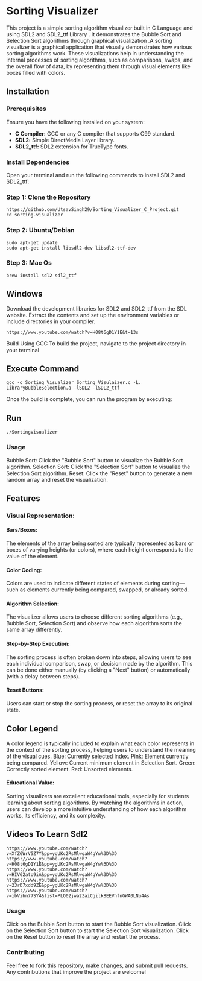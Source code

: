   # Sorting Visualizer

This project is a simple sorting algorithm visualizer built in C Language and using SDL2 and SDL2_ttf Library . 
It demonstrates the Bubble Sort and Selection Sort algorithms through graphical visualization .A sorting visualizer is a graphical application that visually demonstrates how various sorting algorithms work. These visualizations help in understanding the internal processes of sorting algorithms, such as comparisons, swaps, and the overall flow of data, by representing them through visual elements like boxes filled with colors.


## Installation

### Prerequisites

Ensure you have the following installed on your system:

- **C Compiler:** GCC or any C compiler that supports C99 standard.
- **SDL2:** Simple DirectMedia Layer library.
- **SDL2_ttf:** SDL2 extension for TrueType fonts.

### Install Dependencies

Open your terminal and run the following commands to install SDL2 and SDL2_ttf:

### Step 1: Clone the Repository

```
https://github.com/UtsavSingh29/Sorting_Visualizer_C_Project.git
cd sorting-visualizer
```
### Step 2: Ubuntu/Debian
```
sudo apt-get update
sudo apt-get install libsdl2-dev libsdl2-ttf-dev
```
### Step 3: Mac Os
```
brew install sdl2 sdl2_ttf
```
## Windows
Download the development libraries for SDL2 and SDL2_ttf from the SDL website.
Extract the contents and set up the environment variables or include directories in your compiler.
```
https://www.youtube.com/watch?v=H08t6gD1Y1E&t=13s
```

Build
Using GCC
To build the project, navigate to the project directory in your terminal 

## Execute Command
```
gcc -o Sorting_Visualizer Sorting_Visulaizer.c -L. LibraryBubbleSelection.a -lSDL2 -lSDL2_ttf
```
Once the build is complete, you can run the program by executing:
## Run
```
./SortingVisualizer
```
### Usage
Bubble Sort: Click the "Bubble Sort" button to visualize the Bubble Sort algorithm.
Selection Sort: Click the "Selection Sort" button to visualize the Selection Sort algorithm.
Reset: Click the "Reset" button to generate a new random array and reset the visualization.

## Features

### Visual Representation:

#### Bars/Boxes: 
The elements of the array being sorted are typically represented as bars or boxes of varying heights (or colors), where each height corresponds to the value of the element.
#### Color Coding:
Colors are used to indicate different states of elements during sorting—such as elements currently being compared, swapped, or already sorted.
#### Algorithm Selection:
The visualizer allows users to choose different sorting algorithms (e.g., Bubble Sort, Selection Sort) and observe how each algorithm sorts the same array differently.
#### Step-by-Step Execution:
The sorting process is often broken down into steps, allowing users to see each individual comparison, swap, or decision made by the algorithm. This can be done either manually (by clicking a "Next" button) or automatically (with a delay between steps).
#### Reset Buttons: 
Users can start or stop the sorting process, or reset the array to its original state.

## Color Legend

A color legend is typically included to explain what each color represents in the context of the sorting process, helping users to understand the meaning of the visual cues.
Blue: Currently selected index.
Pink: Element currently being compared.
Yellow: Current minimum element in Selection Sort.
Green: Correctly sorted element.
Red: Unsorted elements.

#### Educational Value:

Sorting visualizers are excellent educational tools, especially for students learning about sorting algorithms. By watching the algorithms in action, users can develop a more intuitive understanding of how each algorithm works, its efficiency, and its complexity.

## Videos To Learn Sdl2
```
https://www.youtube.com/watch?v=XfZ6WrV5Z7Y&pp=ygUKc2RsMlwgaW4gYw%3D%3D
https://www.youtube.com/watch?v=H08t6gD1Y1E&pp=ygUKc2RsMlwgaW4gYw%3D%3D
https://www.youtube.com/watch?v=HIV62ato9iA&pp=ygUKc2RsMlwgaW4gYw%3D%3D
https://www.youtube.com/watch?v=23rD7xdd9ZE&pp=ygUKc2RsMlwgaW4gYw%3D%3D
https://www.youtube.com/watch?v=ibVihn77SY4&list=PLO02jwa2ZaiCgilk8EEVnfnGWA0LNu4As
```

### Usage
Click on the Bubble Sort button to start the Bubble Sort visualization.
Click on the Selection Sort button to start the Selection Sort visualization.
Click on the Reset button to reset the array and restart the process.

### Contributing
Feel free to fork this repository, make changes, and submit pull requests. Any contributions that improve the project are welcome!

